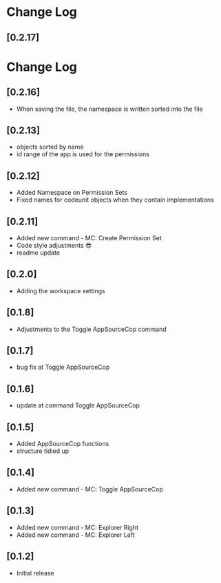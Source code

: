 # Change Log

## [0.2.17]



# Change Log

## [0.2.16]

- When saving the file, the namespace is written sorted into the file

## [0.2.13]

- objects sorted by name
- id range of the app is used for the permissions

## [0.2.12]

- Added Namespace on Permission Sets
- Fixed names for codeunit objects when they contain implementations

## [0.2.11]

- Added new command - MC: Create Permission Set
- Code style adjustments 😎
- readme update

## [0.2.0]

- Adding the workspace settings

## [0.1.8]

- Adjustments to the Toggle AppSourceCop command

## [0.1.7]

- bug fix at Toggle AppSourceCop

## [0.1.6]

- update at command Toggle AppSourceCop

## [0.1.5]

- Added AppSourceCop functions
- structure tidied up

## [0.1.4]

- Added new command - MC: Toggle AppSourceCop

## [0.1.3]

- Added new command - MC: Explorer Right
- Added new command - MC: Explorer Left

## [0.1.2]

- Initial release
